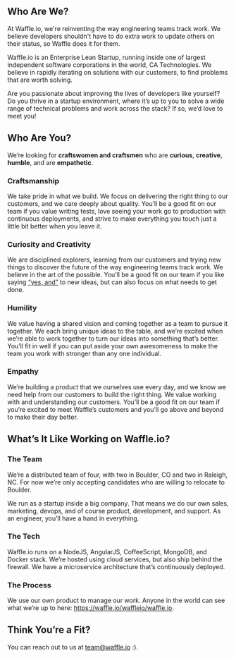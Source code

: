 ## Who Are We?

At Waffle.io, we're reinventing the way engineering teams track work. We believe developers shouldn't have to do extra work to update others on their status, so Waffle does it for them.

Waffle.io is an Enterprise Lean Startup, running inside one of largest independent software corporations in the world, CA Technologies. We believe in rapidly iterating on solutions with our customers, to find problems that are worth solving.

Are you passionate about improving the lives of developers like yourself? Do you thrive in a startup environment, where it’s up to you to solve a wide range of technical problems and work across the stack? If so, we’d love to meet you!

## Who Are You?

We’re looking for **craftswomen and craftsmen** who are **curious**, **creative**, **humble**, and are **empathetic**.

### Craftsmanship

We take pride in what we build. We focus on delivering the right thing to our customers, and we care deeply about quality. You’ll be a good fit on our team if you value writing tests, love seeing your work go to production with continuous deployments, and strive to make everything you touch just a little bit better when you leave it.

### Curiosity and Creativity

We are disciplined explorers, learning from our customers and trying new things to discover the future of the way engineering teams track work. We believe in the art of the possible. You’ll be a good fit on our team if you like saying [“yes, and”](https://en.wikipedia.org/wiki/%22Yes,_And%22_rule) to new ideas, but can also focus on what needs to get done.

### Humility

We value having a shared vision and coming together as a team to pursue it together. We each bring unique ideas to the table, and we’re excited when we’re able to work together to turn our ideas into something that’s better. You’ll fit in well if you can put aside your own awesomeness to make the team you work with stronger than any one individual.

### Empathy

We’re building a product that we ourselves use every day, and we know we need help from our customers to build the right thing. We value working with and understanding our customers. You’ll be a good fit on our team if you’re excited to meet Waffle’s customers and you’ll go above and beyond to make their day better.

## What’s It Like Working on Waffle.io?

### The Team

We’re a distributed team of four, with two in Boulder, CO and two in Raleigh, NC. For now we’re only accepting candidates who are willing to relocate to Boulder.

We run as a startup inside a big company. That means we do our own sales, marketing, devops, and of course product, development, and support. As an engineer, you’ll have a hand in everything.

### The Tech

Waffle.io runs on a NodeJS, AngularJS, CoffeeScript, MongoDB, and Docker stack. We’re hosted using cloud services, but also ship behind the firewall. We have a microservice architecture that’s continuously deployed.

### The Process

We use our own product to manage our work. Anyone in the world can see what we’re up to here: https://waffle.io/waffleio/waffle.io.

## Think You’re a Fit?

You can reach out to us at team@waffle.io :).



